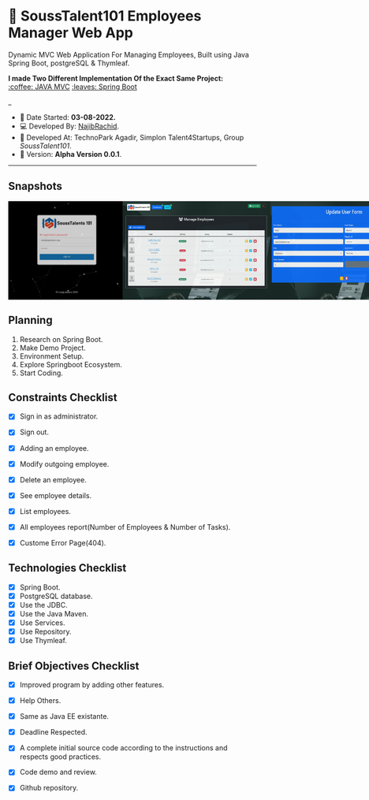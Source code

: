 # :leaves: SoussTalent101 Employees Manager Web App

Dynamic MVC Web Application For Managing Employees, Built using Java Spring Boot, postgreSQL & Thymleaf.

<strong>
 I made Two Different Implementation Of the Exact Same Project: 
 
</strong>

<div>
<a href="https://github.com/n4j1Br4ch1D/simplon-java/tree/main/brief10-employees-manager" target="_blank" class="button button-spring disabled" disabled>:coffee: JAVA MVC</a>
<a href="https://github.com/n4j1Br4ch1D/simplon-java/tree/main/brief11-springboot" target="_blank" class="button button-java">:leaves: Spring Boot</a>
</div>

_


 - :date: Date Started: **03-08-2022.** 
 - :computer:	Developed By: [NajibRachid](https://github.com/n4j1Br4ch1D).
 - :office: Developed At: TechnoPark Agadir, Simplon Talent4Startups, Group *SoussTalent101*.
 - :pushpin: Version: **Alpha Version 0.0.1**.

---

## Snapshots

<div style="display:flex">
<img src="/brief11-springboot/1.PNG" height="200" width="300"/>
<img src="/brief11-springboot/2.PNG" height="200" width="300"/>
<img src="/brief11-springboot/3.PNG" height="200" width="300"/>
</div>

## Planning

1. Research on Spring Boot.
2. Make Demo Project.
3. Environment Setup.
4. Explore Springboot Ecosystem.
5. Start Coding.
## Constraints Checklist

- [X] Sign in as administrator.
- [X] Sign out.
- [X] Adding an employee.
- [X] Modify outgoing employee.
- [X] Delete an employee.
- [X] See employee details.
- [X] List employees.
- [X] All employees report(Number of Employees & Number of Tasks).
- [X] Custome Error Page(404).


## Technologies Checklist

- [X] Spring Boot.
- [X] PostgreSQL database.
- [X] Use the JDBC.
- [X] Use the Java Maven.
- [X] Use Services.
- [X] Use Repository.
- [X] Use Thymleaf.

## Brief Objectives Checklist

- [X] Improved program by adding other features.
- [X] Help Others.
- [X] Same as Java EE existante.
- [X] Deadline Respected.
- [X] A complete initial source code according to the instructions and respects good practices.
- [X] Code demo and review.
- [X] Github repository.


